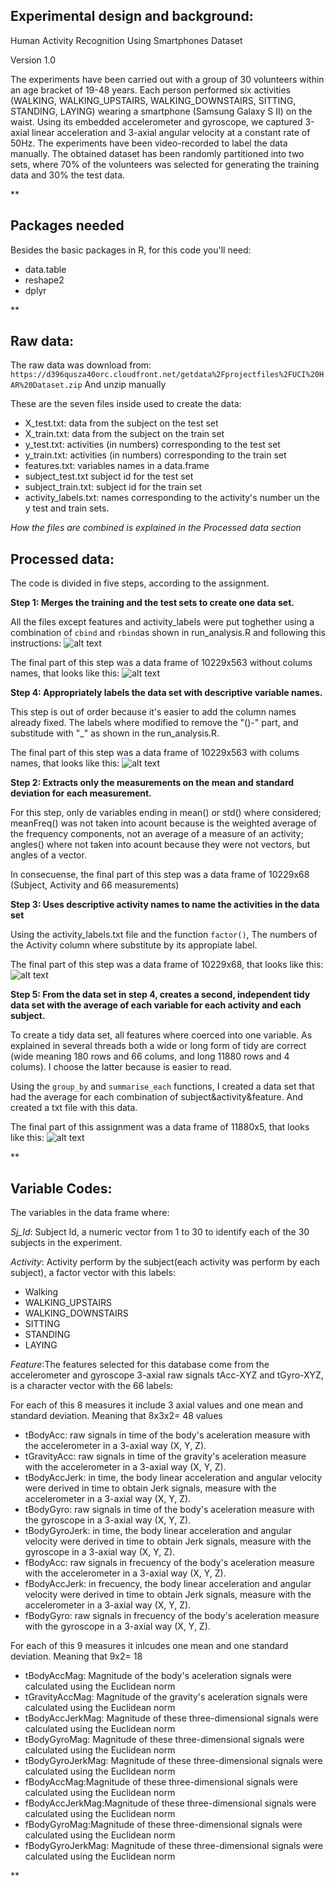 **Experimental design and background:**
---------------------------------------

Human Activity Recognition Using Smartphones Dataset

Version 1.0

The experiments have been carried out with a group of 30 volunteers within an age bracket of 19-48 years. Each person performed six activities (WALKING, WALKING_UPSTAIRS, WALKING_DOWNSTAIRS, SITTING, STANDING, LAYING) wearing a smartphone (Samsung Galaxy S II) on the waist. Using its embedded accelerometer and gyroscope, we captured 3-axial linear acceleration and 3-axial angular velocity at a constant rate of 50Hz. The experiments have been video-recorded to label the data manually. The obtained dataset has been randomly partitioned into two sets, where 70% of the volunteers was selected for generating the training data and 30% the test data. 

**

Packages needed
---------------
Besides the basic packages in R, for this code you'll need:

 - data.table
 - reshape2
 - dplyr

**


**Raw data:**
-------------

The raw data was download from:
`https://d396qusza40orc.cloudfront.net/getdata%2Fprojectfiles%2FUCI%20HAR%20Dataset.zip`
And unzip manually

These are the seven files inside used to create the data:

 - X_test.txt: data from the subject on the test set
 - X_train.txt: data from the subject on the train set
 - y_test.txt: activities (in numbers) corresponding to the test set
 - y_train.txt: activities (in numbers) corresponding to the train set
 - features.txt: variables names in a data.frame
 - subject_test.txt subject id for the test set
 - subject_train.txt: subject id for the train set
 - activity_labels.txt: names corresponding to the activity's number un the y test and train sets.

*How the files are combined is explained in the Processed data section*

**Processed data:**
-------------------

The code is divided in five steps, according to the assignment.

 **Step 1: Merges the training and the test sets to create one data set.**

All the files except features and activity_labels were put toghether using a combination of `cbind` and `rbind`as shown in run_analysis.R and following this instructions:
![alt text][1]

The final part of this step was a data frame of 10229x563 without colums names, that looks like this:
![alt text][2]

 **Step 4: Appropriately labels the data set with descriptive variable names.**

 This step is out of order because it's easier to add the column names already fixed. The labels where modified to remove the "()-" part, and substitude with "_" as shown in the run_analysis.R.

The final part of this step was a data frame of 10229x563 with colums names, that looks like this:
![alt text][3]

**Step 2: Extracts only the measurements on the mean and standard deviation for each measurement.**

For this step, only de variables ending in mean() or std() where considered; meanFreq() was not taken into acount because is the weighted average of the frequency components, not an average of a measure of an activity; angles() where not taken into acount because they were not vectors, but angles of a vector. 

In consecuense, the final part of this step was a data frame of 10229x68 (Subject, Activity and 66 measurements)

**Step 3: Uses descriptive activity names to name the activities in the data set**

Using the activity_labels.txt file and the function `factor()`, The numbers of the Activity column where substitute by its appropiate label.

The final part of this step was a data frame of 10229x68, that looks like this:
![alt text][4]

**Step 5: From the data set in step 4, creates a second, independent tidy data set with the average of each variable for each activity and each subject.**

To create a tidy data set, all features where coerced into one variable. As explained in several threads both a wide or long form of tidy are correct (wide meaning 180 rows and 66 colums, and long 11880 rows and 4 colums). I choose the latter because is easier to read.

Using the `group_by` and `summarise_each` functions, I created a data set that had the average for each combination of subject&activity&feature. And created a txt file with this data.

The final part of this assignment was a data frame of 11880x5, that looks like this:
![alt text][5]


**

Variable Codes:
---------------
The variables in the data frame where:

 *Sj_Id*: Subject Id, a numeric vector from 1 to 30 to identify each of the 30 subjects in the experiment.

*Activity*: Activity perform by the subject(each activity was perform by each subject), a factor vector with this labels:

 - Walking
 - WALKING_UPSTAIRS
 - WALKING_DOWNSTAIRS
 - SITTING
 - STANDING 
 - LAYING

*Feature*:The features selected for this database come from the accelerometer and gyroscope 3-axial raw signals tAcc-XYZ and tGyro-XYZ, is a character vector with the 66 labels:

For each of this 8 measures it include 3 axial values and one mean and standard deviation. Meaning that 8x3x2= 48 values
 - tBodyAcc: raw signals in time of the body's aceleration measure with the accelerometer in a 3-axial way (X, Y, Z).
 - tGravityAcc: raw signals in time  of the gravity's aceleration measure with the accelerometer in a 3-axial way (X, Y, Z).
 - tBodyAccJerk:  in time, the body linear acceleration and angular velocity were derived in time to obtain Jerk signals, measure with the accelerometer in a 3-axial way (X, Y, Z).
 - tBodyGyro: raw signals in time  of the body's aceleration measure with the gyroscope  in a 3-axial way (X, Y, Z). 
 - tBodyGyroJerk: in time, the body linear acceleration and angular velocity were derived in time to obtain Jerk signals, measure with the gyroscope in a 3-axial way (X, Y, Z).
 - fBodyAcc: raw signals in frecuency of the body's aceleration measure with the accelerometer in a 3-axial way (X, Y, Z).
 - fBodyAccJerk: in frecuency, the body linear acceleration and angular velocity were derived in time to obtain Jerk signals, measure with the accelerometer in a 3-axial way (X, Y, Z).
 - fBodyGyro:  raw signals in frecuency of the body's aceleration measure with the gyroscope  in a 3-axial way (X, Y, Z).

   
For each of this 9 measures it inlcudes one mean and one standard deviation. Meaning that 9x2= 18
 - tBodyAccMag: Magnitude of the body's aceleration signals were calculated using the Euclidean norm 
 - tGravityAccMag: Magnitude of the gravity's aceleration signals were calculated using the Euclidean norm 
 - tBodyAccJerkMag: Magnitude of these three-dimensional signals were calculated using the Euclidean norm 
 - tBodyGyroMag: Magnitude of these three-dimensional signals were calculated using the Euclidean norm 
 - tBodyGyroJerkMag: Magnitude of these three-dimensional signals were calculated using the Euclidean norm 
 - fBodyAccMag:Magnitude of these three-dimensional signals were calculated using the Euclidean norm 
 - fBodyAccJerkMag:Magnitude of these three-dimensional signals were calculated using the Euclidean norm    
 - fBodyGyroMag:Magnitude of these three-dimensional signals were calculated using the Euclidean norm  
 - fBodyGyroJerkMag: Magnitude of these three-dimensional signals were calculated using the Euclidean norm 

**


  [1]: http://i57.tinypic.com/10xres0.png
  [2]: http://i57.tinypic.com/vyo3g5.png
  [3]: http://i57.tinypic.com/zn1m5v.png
  [4]: http://i61.tinypic.com/2urxwrb.png
  [5]: http://i60.tinypic.com/2ijj7uo.png